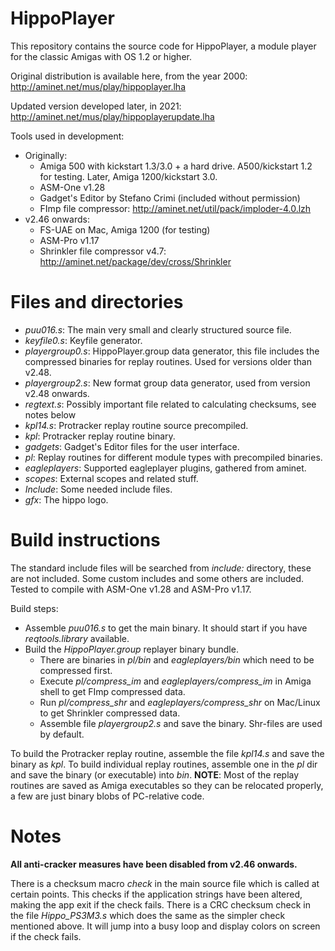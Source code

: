 # HippoPlayer

This repository contains the source code for HippoPlayer, a module player for the classic Amigas with OS 1.2 or higher. 

Original distribution is available here, from the year 2000: http://aminet.net/mus/play/hippoplayer.lha

Updated version developed later, in 2021: http://aminet.net/mus/play/hippoplayerupdate.lha

Tools used in development:
  * Originally:
    * Amiga 500 with kickstart 1.3/3.0 + a hard drive. A500/kickstart 1.2 for testing. Later, Amiga 1200/kickstart 3.0.
    * ASM-One v1.28
    * Gadget's Editor by Stefano Crimi (included without permission)
    * FImp file compressor: http://aminet.net/util/pack/imploder-4.0.lzh
  * v2.46 onwards:
    * FS-UAE on Mac, Amiga 1200 (for testing)
    * ASM-Pro v1.17
    * Shrinkler file compressor v4.7: http://aminet.net/package/dev/cross/Shrinkler
  
# Files and directories

* _puu016.s_: The main very small and clearly structured source file. 
* _keyfile0.s_: Keyfile generator.
* _playergroup0.s_: HippoPlayer.group data generator, this file includes the compressed binaries for replay routines. Used for versions older than v2.48.
* _playergroup2.s_: New format group data generator, used from version v2.48 onwards. 
* _regtext.s_: Possibly important file related to calculating checksums, see notes below
* _kpl14.s_: Protracker replay routine source precompiled.
* _kpl_: Protracker replay routine binary.
* _gadgets_: Gadget's Editor files for the user interface.
* _pl_: Replay routines for different module types with precompiled binaries.
* _eagleplayers_: Supported eagleplayer plugins, gathered from aminet.
* _scopes_: External scopes and related stuff.
* _Include_: Some needed include files.
* _gfx_: The hippo logo.

# Build instructions

The standard include files will be searched from _include:_ directory, these are not included.
Some custom includes and some others are included. Tested to compile with ASM-One v1.28 and ASM-Pro v1.17. 

Build steps:
- Assemble _puu016.s_ to get the main binary.  It should start if you have _reqtools.library_ available. 
- Build the _HippoPlayer.group_ replayer binary bundle.
  - There are binaries in *pl/bin* and *eagleplayers/bin* which need to be compressed first.
  - Execute *pl/compress_im* and *eagleplayers/compress_im* in Amiga shell to get FImp compressed data.
  - Run *pl/compress_shr* and *eagleplayers/compress_shr* on Mac/Linux to get Shrinkler compressed data.
  - Assemble file _playergroup2.s_ and save the binary. Shr-files are used by default.
  
To build the Protracker replay routine, assemble the file _kpl14.s_ and save the binary as _kpl_. To build individual replay routines, assemble one in the _pl_ dir and save the binary (or executable) into _bin_. 
**NOTE**: Most of the replay routines are saved as Amiga executables so they can be relocated properly, a few are just binary blobs of PC-relative code.

# Notes

**All anti-cracker measures have been disabled from v2.46 onwards.**

There is a checksum macro _check_ in the main source file which is called at certain points. 
This checks if the application strings have been altered, making the app exit if
the check fails. 
There is a CRC checksum check in the file _Hippo_PS3M3.s_ which does the same as the simpler check mentioned above. It will jump into a busy loop and display colors on screen if the check fails.
